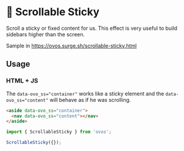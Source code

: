 # 🥚 Scrollable Sticky

Scroll a sticky or fixed content for us. This effect is very useful to build sidebars higher than the screen.

Sample in https://ovos.surge.sh/scrollable-sticky.html

## Usage

### HTML + JS

The `data-ovo_ss="container"` works like a sticky element and the `data-ovo_ss="content"` will behave as if he was scrolling.

```html
<aside data-ovo_ss="container">
  <nav data-ovo_ss="content"></nav>
</aside>
```

```js
import { ScrollableSticky } from 'ovos';

ScrollableSticky({});


